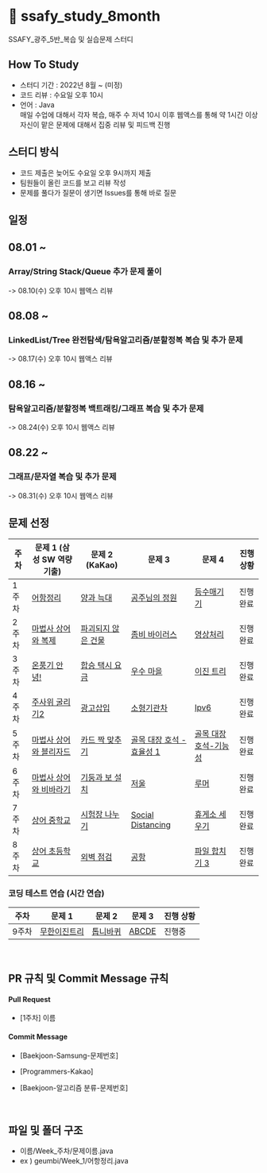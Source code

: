 # 🌈 ssafy_study_8month
SSAFY_광주_5반_복습 및 실습문제 스터디

## How To Study
- 스터디 기간 : 2022년 8월 ~ (미정)
- 코드 리뷰 : 수요일 오후 10시
- 언어 : Java  
매일 수업에 대해서 각자 복습, 매주 수 저녁 10시 이후 웹액스를 통해 약 1시간 이상 자신이 맡은 문제에 대해서 집중 리뷰 및 피드백 진행

## 스터디 방식
- 코드 제출은 늦어도 수요일 오후 9시까지 제출
- 팀원들이 올린 코드를 보고 리뷰 작성
- 문제를 풀다가 질문이 생기면 Issues를 통해 바로 질문

## 일정
## 08.01 ~
### Array/String Stack/Queue 추가 문제 풀이
-> 08.10(수) 오후 10시 웹액스 리뷰

## 08.08 ~
### LinkedList/Tree 완전탐색/탐욕알고리즘/분할정복 복습 및 추가 문제
-> 08.17(수) 오후 10시 웹액스 리뷰

## 08.16 ~
### 탐욕알고리즘/분할정복 백트래킹/그래프 복습 및 추가 문제
-> 08.24(수) 오후 10시 웹액스 리뷰

## 08.22 ~
### 그래프/문자열 복습 및 추가 문제
-> 08.31(수) 오후 10시 웹액스 리뷰

## 문제 선정
|주차|문제 1 (삼성 SW 역량 기출) |문제 2 (KaKao)     |문제 3  |문제 4 | 진행 상황 |
|----|-------------------------------------|------------------|--------|-------|----------|
| 1주차|[어항정리](https://www.acmicpc.net/problem/23291)|[양과 늑대](https://programmers.co.kr/learn/courses/30/lessons/92343)|[공주님의 정원](https://www.acmicpc.net/problem/2457)|[등수매기기](https://www.acmicpc.net/problem/2012)|진행완료|
| 2주차|[마법사 상어와 복제](https://www.acmicpc.net/problem/23290)|[파괴되지 않은 건물](https://programmers.co.kr/learn/courses/30/lessons/92344)|[좀비 바이러스](https://www.acmicpc.net/problem/24513)|[영상처리](https://www.acmicpc.net/problem/21938)|진행완료|
| 3주차|[온풍기 안녕!](https://www.acmicpc.net/problem/23289)|[합승 택시 요금](https://programmers.co.kr/learn/courses/30/lessons/72413)|[우수 마을](https://www.acmicpc.net/problem/1949)|[이진 트리](https://www.acmicpc.net/problem/13325)|진행완료|
| 4주차|[주사위 굴리기2](https://www.acmicpc.net/problem/23288)|[광고삽입](https://programmers.co.kr/learn/courses/30/lessons/72414?language=cpp)|[소형기관차](https://www.acmicpc.net/problem/2616)|[Ipv6](https://www.acmicpc.net/problem/3107)|진행완료|
| 5주차|[마법사 상어와 블리자드](https://www.acmicpc.net/problem/21611)|[카드 짝 맞추기](https://programmers.co.kr/learn/courses/30/lessons/72415)|[골목 대장 호석 - 효율성 1](https://www.acmicpc.net/problem/20182)|[골목 대장 호석-기능성](https://www.acmicpc.net/problem/20168)|진행완료|
| 6주차|[마법사 상어와 비바라기](https://www.acmicpc.net/problem/21610)|[기둥과 보 설치](https://programmers.co.kr/learn/courses/30/lessons/60061?language=java)|[저울](https://www.acmicpc.net/problem/10159)|[루머](https://www.acmicpc.net/problem/19538)|진행완료|
| 7주차|[상어 중학교](https://www.acmicpc.net/problem/21609)|[시험장 나누기](https://programmers.co.kr/learn/courses/30/lessons/81305?language=java)|[Social Distancing](https://www.acmicpc.net/problem/18877)|[휴게소 세우기](https://www.acmicpc.net/problem/1477)|진행완료|
| 8주차|[상어 초등학교](https://www.acmicpc.net/problem/21608)|[외벽 점검](https://programmers.co.kr/learn/courses/30/lessons/60062?language=java)|[공항](https://www.acmicpc.net/problem/10775)|[파일 합치기 3](https://www.acmicpc.net/problem/13975)|진행완료|

### 코딩 테스트 연습 (시간 연습)
|주차|문제 1  |문제 2   |문제 3  | 진행 상황 |
|----|--------|---------|-------|----------|
|9주차|[무한이진트리](https://www.acmicpc.net/problem/2078)|[톱니바퀴](https://www.acmicpc.net/problem/14891)|[ABCDE](https://www.acmicpc.net/problem/13023)|진행중|
<br/>


## PR 규칙 및 Commit Message 규칙

#### Pull Request

- [1주차] 이름

#### Commit Message

- [Baekjoon-Samsung-문제번호] 

- [Programmers-Kakao] 

- [Baekjoon-알고리즘 분류-문제번호]


<br/>

## 파일 및 폴더 구조

- 이름/Week_주차/문제이름.java
- ex ) geumbi/Week_1/어항정리.java


